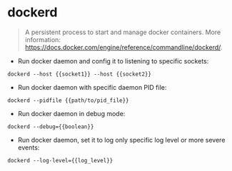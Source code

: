 # dockerd

> A persistent process to start and manage docker containers.
> More information: <https://docs.docker.com/engine/reference/commandline/dockerd/>.

- Run docker daemon and config it to listening to specific sockets:

`dockerd --host {{socket1}} --host {{socket2}}`

- Run docker daemon with specific daemon PID file:

`dockerd --pidfile {{path/to/pid_file}}`

- Run docker daemon in debug mode:

`dockerd --debug={{boolean}}`

- Run docker daemon, set it to log only specific log level or more severe events:

`dockerd --log-level={{log_level}}`

